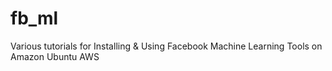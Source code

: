 # fb_ml
Various tutorials for Installing & Using Facebook Machine Learning Tools on Amazon Ubuntu AWS
